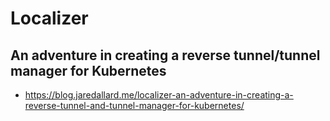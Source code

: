 #  Localizer

## An adventure in creating a reverse tunnel/tunnel manager for Kubernetes

* <https://blog.jaredallard.me/localizer-an-adventure-in-creating-a-reverse-tunnel-and-tunnel-manager-for-kubernetes/>

